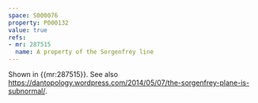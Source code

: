 ```yaml
---
space: S000076
property: P000132
value: true
refs:
- mr: 287515
  name: A property of the Sorgenfrey line
---
```


Shown in {{mr:287515}}.
See also <https://dantopology.wordpress.com/2014/05/07/the-sorgenfrey-plane-is-subnormal/>.
